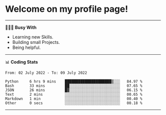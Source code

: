 # Welcome on my profile page!
<!-- print(("dralla"[::-1]+"s").capitalize()) -->

---
👨🏻‍💻 **Busy With**
* Learning new Skills.
* Building small Projects.
* Being helpful.

---
📊 **Coding Stats**
<!--START_SECTION:waka-->

```text
From: 02 July 2022 - To: 09 July 2022

Python     6 hrs 9 mins    █████████████████████▒░░░   84.97 %
Bash       33 mins         ██░░░░░░░░░░░░░░░░░░░░░░░   07.65 %
JSON       26 mins         █▓░░░░░░░░░░░░░░░░░░░░░░░   06.15 %
Text       2 mins          ░░░░░░░░░░░░░░░░░░░░░░░░░   00.65 %
Markdown   1 min           ░░░░░░░░░░░░░░░░░░░░░░░░░   00.40 %
Other      0 secs          ░░░░░░░░░░░░░░░░░░░░░░░░░   00.18 %
```

<!--END_SECTION:waka-->
---
